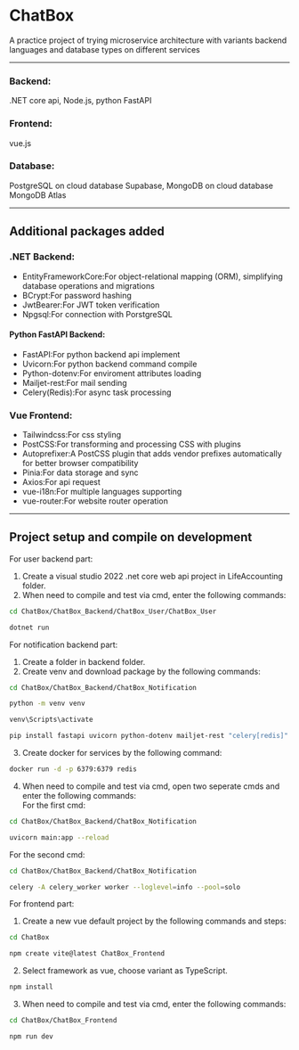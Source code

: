 # ChatBox
A practice project of trying microservice architecture with variants backend languages and database types on different services  

-----
### Backend:
.NET core api, Node.js, python FastAPI  
### Frontend:
vue.js  
### Database:
PostgreSQL on cloud database Supabase, MongoDB on cloud database MongoDB Atlas  

-----
## Additional packages added
### .NET Backend:
- EntityFrameworkCore:For object-relational mapping (ORM), simplifying database operations and migrations
- BCrypt:For password hashing
- JwtBearer:For JWT token verification
- Npgsql:For connection with PorstgreSQL
  
#### Python FastAPI Backend:
- FastAPI:For python backend api implement
- Uvicorn:For python backend command compile
- Python-dotenv:For enviroment attributes loading
- Mailjet-rest:For mail sending
- Celery(Redis):For async task processing
  
### Vue Frontend:
- Tailwindcss:For css styling
- PostCSS:For transforming and processing CSS with plugins
- Autoprefixer:A PostCSS plugin that adds vendor prefixes automatically for better browser compatibility
- Pinia:For data storage and sync
- Axios:For api request
- vue-i18n:For multiple languages supporting
- vue-router:For website router operation

-----
## Project setup and compile on development
For user backend part:  
1. Create a visual studio 2022 .net core web api project in LifeAccounting folder.
2. When need to compile and test via cmd, enter the following commands:  
```sh
cd ChatBox/ChatBox_Backend/ChatBox_User/ChatBox_User
```  
```sh
dotnet run
```  
  
For notification backend part:  
1. Create a folder in backend folder.
2. Create venv and download package by the following commands:  
```sh
cd ChatBox/ChatBox_Backend/ChatBox_Notification
```  
```sh
python -m venv venv
```  
```sh
venv\Scripts\activate
```  
```sh
pip install fastapi uvicorn python-dotenv mailjet-rest "celery[redis]"
```  

3. Create docker for services by the following command:  
```sh
docker run -d -p 6379:6379 redis
```  

4. When need to compile and test via cmd, open two seperate cmds and enter the following commands:  
For the first cmd:  
```sh
cd ChatBox/ChatBox_Backend/ChatBox_Notification
```  
```sh
uvicorn main:app --reload
```  
For the second cmd:  
```sh
cd ChatBox/ChatBox_Backend/ChatBox_Notification
```  
```sh
celery -A celery_worker worker --loglevel=info --pool=solo
```  

For frontend part:  
1. Create a new vue default project by the following commands and steps:  
```sh
cd ChatBox
```  
```sh
npm create vite@latest ChatBox_Frontend
```  

2. Select framework as vue, choose variant as TypeScript.  
```sh
npm install
```  

3. When need to compile and test via cmd, enter the following commands:  
```sh
cd ChatBox/ChatBox_Frontend
```  
```sh
npm run dev
```  
